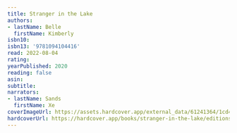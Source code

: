 ```yaml
---
title: Stranger in the Lake
authors:
- lastName: Belle
  firstName: Kimberly
isbn10:
isbn13: '9781094104416'
read: 2022-08-04
rating:
yearPublished: 2020
reading: false
asin:
subtitle:
narrators:
- lastName: Sands
  firstName: Xe
coverImageUrl: https://assets.hardcover.app/external_data/61241364/1cd4ee768cd0dc87f09a90a51be9bb713c0e99af.jpeg
hardcoverUrl: https://hardcover.app/books/stranger-in-the-lake/editions/31497071
---
```

